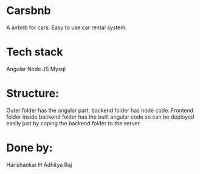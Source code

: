 # Carsbnb
A airbnb for cars. Easy to use car rental system.

# Tech stack
Angular
Node JS
Mysql

# Structure:
Outer folder has the angular part, backend folder has node code.
Frontend folder inside backend folder has the built angular code so can be deployed easily just by coping the backend folder to the server.

# Done by:
Harishankar H
Adhitya Raj
